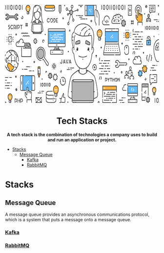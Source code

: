 <div align="center">
    <img src="img/logo.png" height="320" width="830" alt="Tech Stacks">
    <h1>Tech Stacks</h1>
    <strong>A tech stack is the combination of technologies a company uses to build and run an application or project.</strong>
</div>


<!-- TOC -->

- [Stacks](#stacks)
    - [Message Queue](#message-queue)
        - [Kafka](#kafka)
        - [RabbitMQ](#rabbitmq)

<!-- /TOC -->


# Stacks

## Message Queue
A message queue provides an asynchronous communications protocol,
which is a system that puts a message onto a message queue.

### [Kafka](https://github.com/gitmehedi/techstacks/tree/kafka)
### [RabbitMQ](https://github.com/gitmehedi/techstacks/tree/rabbitmq_python)
